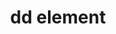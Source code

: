 ---
{
  "title": "dd element",
  "description": "Description list - description element. See [the `dl` element](/tech/html/dl_element) for more information.",
  "category": "html",
  "keywords": [
    "dd element"
  ],
  "last_test_date": "2018-07-21",
  "test_results_url": "https://a11ysupport.io/tech/html/dd_element",
  "test_url": "https://a11ysupport.io/tech/html/dd_element",
  "notes_by_num": {
    "1": "Didn't convey its role",
    "2": "Didn't convey the position in set information"
  },
  "stats": {
    "jaws": {
      "chrome": {
        "85": "n #1 #2"
      },
      "ie": {
        "11.134": "n #1 #2"
      },
      "firefox": {
        "80": "n #1 #2"
      }
    },
    "narrator": {
      "edge": {
        "85": "n #1 #2"
      }
    },
    "nvda": {
      "chrome": {
        "85": "n #1 #2"
      },
      "firefox": {
        "80": "n #1 #2"
      }
    },
    "orca": {
      "firefox": {
        "80": "n #1 #2"
      }
    },
    "talkback": {
      "and_chr": {
        "85": "u #2"
      }
    },
    "vo_ios": {
      "ios_saf": {
        "14": "a #2"
      }
    },
    "vo_macos": {
      "safari": {
        "14.0": "a #1"
      }
    }
  },
  "links": {
    "WHATWG HTML spec for the dd element": "https://html.spec.whatwg.org/#the-dd-element",
    "HTML AAM for the dd element": "https://w3c.github.io/html-aam/#el-dd"
  }
}
---
